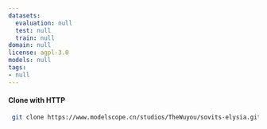 ```yaml
---
datasets:
  evaluation: null
  test: null
  train: null
domain: null
license: agpl-3.0
models: null
tags:
- null
---
```

#### Clone with HTTP
```bash
 git clone https://www.modelscope.cn/studios/TheWuyou/sovits-elysia.git
```

